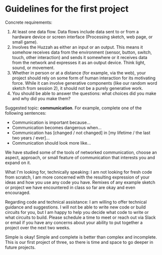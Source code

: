 # Guidelines for the first project

Concrete requirements:

1. At least one data flow. Data flows include data sent to or from a hardware device or screen interface (Processing sketch, web page, or small game).
1. Involves the Huzzah as either an input or an output. This means it somehow receives data from the environment (sensor, button, switch, touch, other interaction) and sends it somewhere or it receives data from the network and expresses it as an output device. Think light, sound, or movement.
1. Whether in person or at a distance (for example, via the web), your project should rely on some form of human interaction for its motivating force. While it can involve generative components (like our random word sketch from session 2), it should not be a purely generative work.
1. You should be able to answer the questions: what choices did you make and why did you make them?

Suggested topic: **communication**. For example, complete one of the following sentences:

- Communication is important because...
- Communication becomes dangerous when...
- Communication has [changed / not changed] in [my lifetime / the last two years / ever]...
- Communication should look more like...

We have studied some of the tools of networked communication, choose an aspect, approach, or small feature of communication that interests you and expand on it.

What I'm looking for, technically speaking: I am not looking for fresh code from scratch, I am more concerned with the resulting expression of your ideas and how you use any code you have. Remixes of any example sketch or project we have encountered in class so far are okay and even encouraged.

Regarding code and technical assistance: I am willing to offer technical guidance and suggestions. I will not be able to write new code or build circuits for you, but I am happy to help you decide what code to write or what circuits to build. Please schedule a time to meet or reach out via Slack or email if you have any concerns about your ability to put together a project over the next two weeks.

Simple is okay! Simple and complete is better than complex and incomplete. This is our first project of three, so there is time and space to go deeper in future projects.


